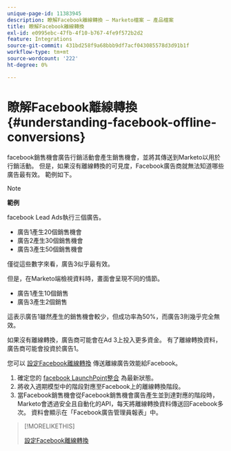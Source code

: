 ```yaml
---
unique-page-id: 11383945
description: 瞭解Facebook離線轉換 — Marketo檔案 — 產品檔案
title: 瞭解Facebook離線轉換
exl-id: e0995ebc-47fb-4f10-b767-4fe9f572b2d2
feature: Integrations
source-git-commit: 431bd258f9a68bbb9df7acf043085578d3d91b1f
workflow-type: tm+mt
source-wordcount: '222'
ht-degree: 0%

---
```


# 瞭解Facebook離線轉換 {#understanding-facebook-offline-conversions}

facebook銷售機會廣告行銷活動會產生銷售機會，並將其傳送到Marketo以用於行銷活動。 但是，如果沒有離線轉換的可見度，Facebook廣告商就無法知道哪些廣告最有效。 範例如下。

>[!NOTE]
>
>**範例**
>
>facebook Lead Ads執行三個廣告。
>
>* 廣告1產生20個銷售機會
>* 廣告2產生30個銷售機會
>* 廣告3產生50個銷售機會
>
>僅從這些數字來看，廣告3似乎最有效。
>
>但是，在Marketo端檢視資料時，畫面會呈現不同的情節。
>
>* 廣告1產生10個銷售
>* 廣告3產生2個銷售
>
>這表示廣告1雖然產生的銷售機會較少，但成功率為50%，而廣告3則幾乎完全無效。
>
>如果沒有離線轉換，廣告商可能會在Ad 3上投入更多資金。 有了離線轉換資料，廣告商可能會投資於廣告1。

您可以 [設定Facebook離線轉換](/help/marketo/product-docs/demand-generation/facebook/set-up-facebook-offline-conversions.md) 傳送離線廣告效能給Facebook。

1. 確定您的 [facebook LaunchPoint整合](/help/marketo/product-docs/demand-generation/ad-network-integrations/add-facebook-custom-audiences-as-a-launchpoint-service.md) 為最新狀態。
1. 將收入週期模型中的階段對應至Facebook上的離線轉換階段。
1. 當Facebook銷售機會從Facebook銷售機會廣告產生並到達對應的階段時，Marketo會透過安全且自動化的API，每天將離線轉換資料傳送回Facebook多次。 資料會顯示在「Facebook廣告管理員報表」中。

>[!MORELIKETHIS]
>
>[設定Facebook離線轉換](/help/marketo/product-docs/demand-generation/facebook/set-up-facebook-offline-conversions.md)
